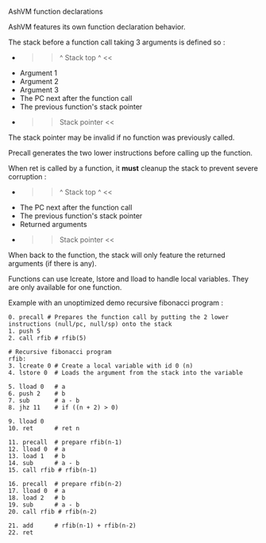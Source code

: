AshVM function declarations

AshVM features its own function declaration behavior.

The stack before a function call taking 3 arguments is defined so :

- >> ^ Stack top ^ <<
- Argument 1
- Argument 2
- Argument 3
- The PC next after the function call
- The previous function's stack pointer
- >> Stack pointer <<

The stack pointer may be invalid if no function was previously called.

Precall generates the two lower instructions before calling up the function.

When ret is called by a function, it **must** cleanup the stack to prevent severe corruption :

- >> ^ Stack top ^ <<
- The PC next after the function call
- The previous function's stack pointer
- Returned arguments
- >> Stack pointer <<

When back to the function, the stack will only feature the returned arguments (if there is any).

Functions can use lcreate, lstore and lload to handle local variables. They are only available for one function.

Example with an unoptimized demo recursive fibonacci program :
```
0. precall # Prepares the function call by putting the 2 lower instructions (null/pc, null/sp) onto the stack
1. push 5
2. call rfib # rfib(5)

# Recursive fibonacci program
rfib:
3. lcreate 0 # Create a local variable with id 0 (n)
4. lstore 0  # Loads the argument from the stack into the variable

5. lload 0   # a
6. push 2    # b
7. sub       # a - b
8. jhz 11    # if ((n + 2) > 0)

9. lload 0
10. ret      # ret n

11. precall  # prepare rfib(n-1)
12. lload 0  # a
13. load 1   # b
14. sub      # a - b
15. call rfib # rfib(n-1)

16. precall  # prepare rfib(n-2)
17. lload 0  # a
18. load 2   # b
19. sub      # a - b
20. call rfib # rfib(n-2)

21. add      # rfib(n-1) + rfib(n-2)
22. ret
```